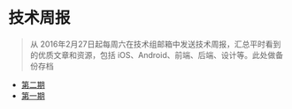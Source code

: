 # 技术周报

> 从 2016年2月27日起每周六在技术组邮箱中发送技术周报，汇总平时看到的优质文章和资源，包括 iOS、Android、前端、后端、设计等。此处做备份存档

- [第二期](https://github.com/xyqfer/TechWeekly/blob/master/%E7%AC%AC%E4%BA%8C%E6%9C%9F.md)
- [第一期](https://github.com/xyqfer/TechWeekly/blob/master/%E7%AC%AC%E4%B8%80%E6%9C%9F.md)

